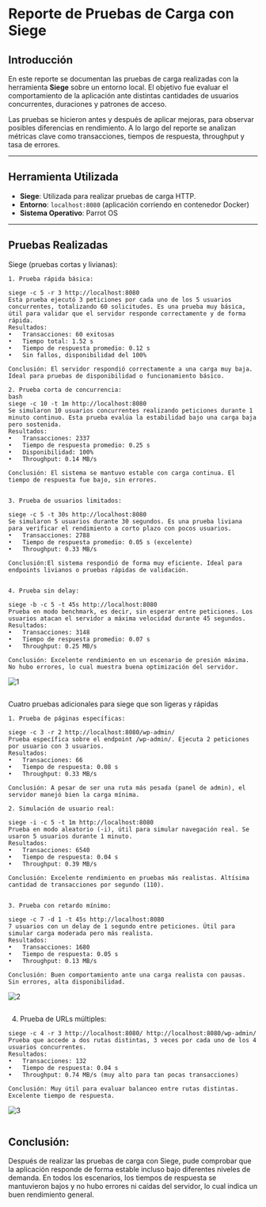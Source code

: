 # Reporte de Pruebas de Carga con Siege

## Introducción

En este reporte se documentan las pruebas de carga realizadas con la herramienta **Siege** sobre un entorno local. El objetivo fue evaluar el comportamiento de la aplicación ante distintas cantidades de usuarios concurrentes, duraciones y patrones de acceso.

Las pruebas se hicieron antes y después de aplicar mejoras, para observar posibles diferencias en rendimiento. A lo largo del reporte se analizan métricas clave como transacciones, tiempos de respuesta, throughput y tasa de errores.

---

## Herramienta Utilizada

- **Siege**: Utilizada para realizar pruebas de carga HTTP.
- **Entorno**: `localhost:8080` (aplicación corriendo en contenedor Docker)
- **Sistema Operativo**: Parrot OS

---

## Pruebas Realizadas

Siege (pruebas cortas y livianas):
```
1. Prueba rápida básica:

siege -c 5 -r 3 http://localhost:8080
Esta prueba ejecutó 3 peticiones por cada uno de los 5 usuarios concurrentes, totalizando 60 solicitudes. Es una prueba muy básica, útil para validar que el servidor responde correctamente y de forma rápida.
Resultados:
•	Transacciones: 60 exitosas
•	Tiempo total: 1.52 s
•	Tiempo de respuesta promedio: 0.12 s
•	Sin fallos, disponibilidad del 100%

Conclusión: El servidor respondió correctamente a una carga muy baja. Ideal para pruebas de disponibilidad o funcionamiento básico.

2. Prueba corta de concurrencia:
bash
siege -c 10 -t 1m http://localhost:8080
Se simularon 10 usuarios concurrentes realizando peticiones durante 1 minuto continuo. Esta prueba evalúa la estabilidad bajo una carga baja pero sostenida.
Resultados:
•	Transacciones: 2337
•	Tiempo de respuesta promedio: 0.25 s
•	Disponibilidad: 100%
•	Throughput: 0.14 MB/s

Conclusión: El sistema se mantuvo estable con carga continua. El tiempo de respuesta fue bajo, sin errores.


3. Prueba de usuarios limitados:

siege -c 5 -t 30s http://localhost:8080
Se simularon 5 usuarios durante 30 segundos. Es una prueba liviana para verificar el rendimiento a corto plazo con pocos usuarios.
•	Transacciones: 2788
•	Tiempo de respuesta promedio: 0.05 s (excelente)
•	Throughput: 0.33 MB/s

Conclusión:El sistema respondió de forma muy eficiente. Ideal para endpoints livianos o pruebas rápidas de validación.


4. Prueba sin delay:

siege -b -c 5 -t 45s http://localhost:8080
Prueba en modo benchmark, es decir, sin esperar entre peticiones. Los usuarios atacan el servidor a máxima velocidad durante 45 segundos.
Resultados:
•	Transacciones: 3148
•	Tiempo de respuesta promedio: 0.07 s
•	Throughput: 0.25 MB/s

Conclusión: Excelente rendimiento en un escenario de presión máxima. No hubo errores, lo cual muestra buena optimización del servidor.
```
![1](https://github.com/user-attachments/assets/ad583ff4-e4c8-4c87-a725-99375784ea1b)

```
```
Cuatro pruebas adicionales para siege que son ligeras y rápidas

```
1. Prueba de páginas específicas:

siege -c 3 -r 2 http://localhost:8080/wp-admin/
Prueba específica sobre el endpoint /wp-admin/. Ejecuta 2 peticiones por usuario con 3 usuarios.
Resultados:
•	Transacciones: 66
•	Tiempo de respuesta: 0.08 s
•	Throughput: 0.33 MB/s

Conclusión: A pesar de ser una ruta más pesada (panel de admin), el servidor manejó bien la carga mínima.

2. Simulación de usuario real:

siege -i -c 5 -t 1m http://localhost:8080
Prueba en modo aleatorio (-i), útil para simular navegación real. Se usaron 5 usuarios durante 1 minuto.
Resultados:
•	Transacciones: 6540
•	Tiempo de respuesta: 0.04 s
•	Throughput: 0.39 MB/s

Conclusión: Excelente rendimiento en pruebas más realistas. Altísima cantidad de transacciones por segundo (110).


3. Prueba con retardo mínimo:

siege -c 7 -d 1 -t 45s http://localhost:8080
7 usuarios con un delay de 1 segundo entre peticiones. Útil para simular carga moderada pero más realista.
Resultados:
•	Transacciones: 1680
•	Tiempo de respuesta: 0.05 s
•	Throughput: 0.13 MB/s

Conclusión: Buen comportamiento ante una carga realista con pausas. Sin errores, alta disponibilidad.

```
![2](https://github.com/user-attachments/assets/9ea1f9a1-bab8-4731-93a7-d9e8bdfc1374)
```
```
4. Prueba de URLs múltiples:
```
siege -c 4 -r 3 http://localhost:8080/ http://localhost:8080/wp-admin/
Prueba que accede a dos rutas distintas, 3 veces por cada uno de los 4 usuarios concurrentes.
Resultados:
•	Transacciones: 132
•	Tiempo de respuesta: 0.04 s
•	Throughput: 0.74 MB/s (muy alto para tan pocas transacciones)

Conclusión: Muy útil para evaluar balanceo entre rutas distintas. Excelente tiempo de respuesta.

```
![3](https://github.com/user-attachments/assets/72c65798-310c-4284-9ed5-b1b294d27a67)

```
```
## Conclusión:

Después de realizar las pruebas de carga con Siege, pude comprobar que la aplicación responde de forma estable incluso bajo diferentes niveles de demanda. En todos los escenarios, los tiempos de respuesta se mantuvieron bajos y no hubo errores ni caídas del servidor, lo cual indica un buen rendimiento general.



